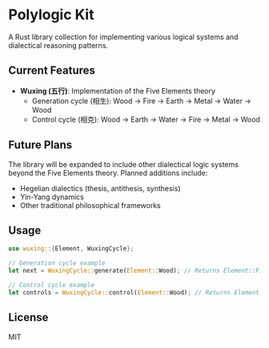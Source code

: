 # Polylogic Kit

A Rust library collection for implementing various logical systems and dialectical reasoning patterns.

## Current Features

- **Wuxing (五行)**: Implementation of the Five Elements theory
  - Generation cycle (相生): Wood → Fire → Earth → Metal → Water → Wood
  - Control cycle (相克): Wood → Earth → Water → Fire → Metal → Wood

## Future Plans

The library will be expanded to include other dialectical logic systems beyond the Five Elements theory. Planned additions include:

- Hegelian dialectics (thesis, antithesis, synthesis)
- Yin-Yang dynamics
- Other traditional philosophical frameworks

## Usage

```rust
use wuxing::{Element, WuxingCycle};

// Generation cycle example
let next = WuxingCycle::generate(Element::Wood); // Returns Element::Fire

// Control cycle example
let controls = WuxingCycle::control(Element::Wood); // Returns Element::Earth
```

## License

MIT
